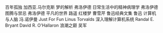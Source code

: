 百年孤独	加西亚.马尔克斯
梦的解析	弗洛伊德
日常生活中的精神病理学	弗洛伊德
图腾与禁忌	弗洛伊德
平凡的世界	路遥
红楼梦	曹雪芹
鲁迅经典文集	鲁迅
计算机与人脑	冯.诺伊曼
Just For Fun	Linus Torvalds
深入理解计算机系统	Randal E. Bryant  David R. O'Hallaron
浪潮之巅	吴军
